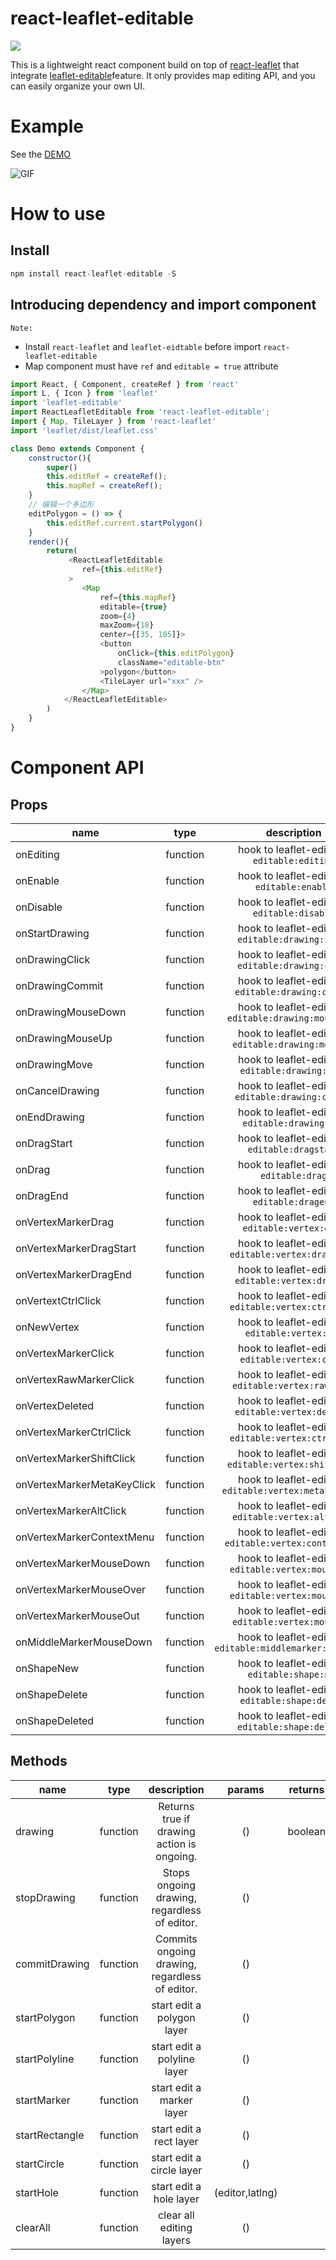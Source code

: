 # react-leaflet-editable
[![](https://img.shields.io/npm/v/react-leaflet-editable.svg)](https://www.npmjs.com/package/react-leaflet-editable)

This is a lightweight react component build on top of [react-leaflet](https://github.com/PaulLeCam/react-leaflet) that integrate [leaflet-editable](https://github.com/Leaflet/Leaflet.Editable/)feature. It only provides map editing API, and you can easily organize your own UI.
# Example
See the [DEMO](https://zjfcool.github.io/react-leaflet-editable/examples/dist)

![GIF](https://github.com/zjfcool/react-leaflet-editable/blob/master/public/map.gif)
# How to use
## Install
```javascript
npm install react-leaflet-editable -S
```
## Introducing dependency and import component
```Note: ```
- Install ```react-leaflet``` and  ```leaflet-eidtable``` before import ```react-leaflet-editable```
- Map component must have ```ref``` and ```editable = true``` attribute

```javascript
import React, { Component, createRef } from 'react'
import L, { Icon } from 'leaflet'
import 'leaflet-editable'
import ReactLeafletEditable from 'react-leaflet-editable';
import { Map, TileLayer } from 'react-leaflet'
import 'leaflet/dist/leaflet.css'

class Demo extends Component {
    constructor(){
        super()
        this.editRef = createRef();
        this.mapRef = createRef();
    }
    // 编辑一个多边形
    editPolygon = () => {
        this.editRef.current.startPolygon()
    }
    render(){
        return(
             <ReactLeafletEditable
                ref={this.editRef}
             >
                <Map
                    ref={this.mapRef}
                    editable={true}
                    zoom={4}
                    maxZoom={18}
                    center={[35, 105]}>
                    <button
                        onClick={this.editPolygon}
                        className="editable-btn"
                    >polygon</button>
                    <TileLayer url="xxx" />
                </Map>
            </ReactLeafletEditable>
        )
    }
}
```
# Component API
Props
-

| name       | type      | description     | params |
| ---------- | :-----------: | :-----------: | :-----------: |
|onEditing | function |hook to leaflet-editable ```editable:editing``` |(e,map)|
|onEnable | function |hook to leaflet-editable ```editable:enable``` |(e,map)|
|onDisable | function |hook to leaflet-editable ```editable:disable``` |(e,map)|
|onStartDrawing | function |hook to leaflet-editable ```editable:drawing:start``` |(e,map)|
|onDrawingClick | function |hook to leaflet-editable ```editable:drawing:click``` |(e,map)|
|onDrawingCommit | function |hook to leaflet-editable ```editable:drawing:commit``` |(e,map)|
|onDrawingMouseDown | function |hook to leaflet-editable ```editable:drawing:mousedown``` |(e,map)|
|onDrawingMouseUp | function |hook to leaflet-editable ```editable:drawing:mouseup``` |(e,map)|
|onDrawingMove | function |hook to leaflet-editable ```editable:drawing:move``` |(e,map)|
|onCancelDrawing | function |hook to leaflet-editable ```editable:drawing:cancel``` |(e,map)|
|onEndDrawing | function |hook to leaflet-editable ```editable:drawing:end``` |(e,map)|
|onDragStart | function |hook to leaflet-editable ```editable:dragstart``` |(e,map)|
|onDrag | function |hook to leaflet-editable ```editable:drag``` |(e,map)|
|onDragEnd | function |hook to leaflet-editable ```editable:dragend``` |(e,map)|
|onVertexMarkerDrag | function |hook to leaflet-editable ```editable:vertex:drag``` |(e,map)|
|onVertexMarkerDragStart | function |hook to leaflet-editable ```editable:vertex:dragstart``` |(e,map)|
|onVertexMarkerDragEnd | function |hook to leaflet-editable ```editable:vertex:dragend``` |(e,map)|
|onVertextCtrlClick | function |hook to leaflet-editable ```editable:vertex:ctrlclick``` |(e,map)|
|onNewVertex | function |hook to leaflet-editable ```editable:vertex:new``` |(e,map)|
|onVertexMarkerClick | function |hook to leaflet-editable ```editable:vertex:click``` |(e,map)|
|onVertexRawMarkerClick | function |hook to leaflet-editable ```editable:vertex:rawclick``` |(e,map)|
|onVertexDeleted | function |hook to leaflet-editable ```editable:vertex:deleted``` |(e,map)|
|onVertexMarkerCtrlClick | function |hook to leaflet-editable ```editable:vertex:ctrlclick``` |(e,map)|
|onVertexMarkerShiftClick | function |hook to leaflet-editable ```editable:vertex:shiftclick``` |(e,map)|
onVertexMarkerMetaKeyClick | function |hook to leaflet-editable ```editable:vertex:metakeyclick``` |(e,map)|
|onVertexMarkerAltClick | function |hook to leaflet-editable ```editable:vertex:altclick``` |(e,map)|
|onVertexMarkerContextMenu | function |hook to leaflet-editable ```editable:vertex:contextmenu``` |(e,map)|
|onVertexMarkerMouseDown | function |hook to leaflet-editable ```editable:vertex:mousedown``` |(e,map)|
|onVertexMarkerMouseOver | function |hook to leaflet-editable ```editable:vertex:mouseover``` |(e,map)|
|onVertexMarkerMouseOut | function |hook to leaflet-editable ```editable:vertex:mouseout``` |(e,map)|
|onMiddleMarkerMouseDown | function |hook to leaflet-editable ```editable:middlemarker:mousedown```|(e,map)|
|onShapeNew | function |hook to leaflet-editable ```editable:shape:new```|(e,map)|
|onShapeDelete | function |hook to leaflet-editable ```editable:shape:delete```|(e,map)|
|onShapeDeleted | function |hook to leaflet-editable ```editable:shape:deleted```|(e,map)|

Methods
-

| name       | type          | description   | params        | returns       |
| ---------- | :-----------: | :-----------: | :-----------: | :-----------: |
| drawing | function | Returns true if drawing action is ongoing. | () | boolean |
| stopDrawing | function | Stops ongoing drawing, regardless of editor. | () | |
| commitDrawing | function | Commits ongoing drawing, regardless of editor. | () | |
| startPolygon | function | start edit a polygon layer |()||
| startPolyline | function | start edit a polyline layer |()||
| startMarker | function | start edit a marker layer |()||
| startRectangle | function | start edit a rect layer |()||
| startCircle | function | start edit a circle layer |()||
| startHole | function | start edit a hole layer |(editor,latlng)||
| clearAll | function | clear all editing layers |()||